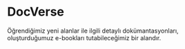 # DocVerse
Öğrendiğimiz yeni alanlar ile ilgili detaylı dokümantasyonları, oluşturduğumuz e-bookları tutabileceğimiz bir alandır.
